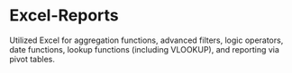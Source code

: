 # Excel-Reports
Utilized Excel for aggregation functions, advanced filters, logic operators, date functions, lookup functions (including VLOOKUP), and reporting via pivot tables.
